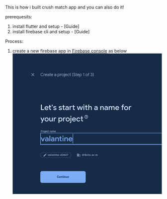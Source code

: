 This is how i built crush match app and you can also do it!


prerequesits:

1. install flutter and setup - [Guide]
2. install firebase cli and setup - [Guide]

 Process:
1. create a new firebase app in [Firebase console](https://console.firebase.google.com/) as below
![firebase app creation](/images/firebase-app-creation.png)
